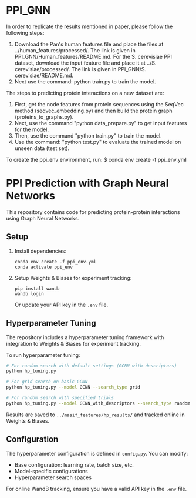 # PPI_GNN
In order to replicate the results mentioned in paper, please follow the following steps:
  1. Download the Pan's human features file and place the files at ../human_features/processed/. The link is given in PPI_GNN/Human_features/README.md. For the S.      cerevisiae PPI dataset, download the input feature file and place it at ../S. cerevisiae/processed/. The link is given in PPI_GNN/S. cerevisiae/README.md.
  2. Next use the command: python train.py to train the model.


The steps to predicting protein interactions on a new dataset are:
  1. First, get the node features from protein sequences using the SeqVec method (seqvec_embedding.py) and then build the protein graph (proteins_to_graphs.py).
  2. Next, use the command "python data_prepare.py" to get input features for the model.
  3. Then, use the command "python train.py" to train the model.
  4. Use the command: "python test.py" to evaluate the trained model on unseen data (test set).

To create the ppi_env environment, run:
$ conda env create -f ppi_env.yml

# PPI Prediction with Graph Neural Networks

This repository contains code for predicting protein-protein interactions using Graph Neural Networks.

## Setup

1. Install dependencies:
   ```
   conda env create -f ppi_env.yml
   conda activate ppi_env
   ```

2. Setup Weights & Biases for experiment tracking:
   ```
   pip install wandb
   wandb login
   ```
   Or update your API key in the `.env` file.

## Hyperparameter Tuning

The repository includes a hyperparameter tuning framework with integration to Weights & Biases for experiment tracking.

To run hyperparameter tuning:

```bash
# For random search with default settings (GCNN with descriptors)
python hp_tuning.py

# For grid search on basic GCNN
python hp_tuning.py --model GCNN --search_type grid

# For random search with specified trials
python hp_tuning.py --model GCNN_with_descriptors --search_type random --trials 20
```

Results are saved to `../masif_features/hp_results/` and tracked online in Weights & Biases.

## Configuration

The hyperparameter configuration is defined in `config.py`. You can modify:
- Base configuration: learning rate, batch size, etc.
- Model-specific configurations
- Hyperparameter search spaces

For online WandB tracking, ensure you have a valid API key in the `.env` file.
